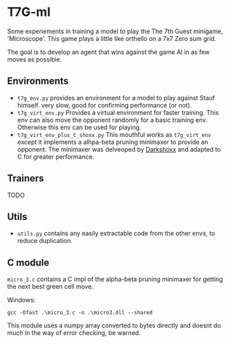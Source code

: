 # T7G-ml

Some experiements in training a model to play the The 7th Guest minigame,
'Microscope'. This game plays a little like orthello on a 7x7 Zero sum grid.

The goal is to develop an agent that wins against the game AI in as few moves
as possible.

## Environments

- `t7g_env.py` provides an environment for a model to play against Stauf himself.
    very slow, good for confirming performance (or not).
- `t7g_virt_env.py` Provides a virtual environment for faster training.
    This env can also move the opponent randomly for a basic training env.
    Otherwise this env can be used for playing.
- `t7g_virt_env_plus_C_shoxx.py` This mouthful works as `t7g_virt_env` except
    it implements a alhpa-beta pruning minimaxer to provide an opponent.
    The minimaxer was delveoped by [Darkshoxx](https://github.com/darkshoxx) and adapted to C for greater performance.

## Trainers

 TODO

## Utils

- `utils.py` contains any easily extractable code from the other envs, to
    reduce duplication.

## C module
`micro_3.c` contains a C impl of the alpha-beta pruning minimaxer for getting the next best green cell move.

Windows:
```
gcc -Ofast .\micro_3.c -o .\micro3.dll --shared
```
This module uses a numpy array converted to bytes directly and doesnt do much in the way of error checking,
be warned.
